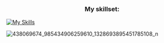 <h3 align="center">My skillset:</h3>

[![My Skills](https://skillicons.dev/icons?i=supabase,flutter,ts,postgres,dart,js,deno,github,githubactions,docker,postman)](https://skillicons.dev)

<!--- ![programming](https://github.com/Tananga/Tananga/assets/44244477/39fd7eaa-df08-4208-b81b-74503f01113a) -->
![438069674_985434906259610_1328693895451785108_n](https://github.com/Tananga/Tananga/assets/44244477/8659ec1c-508b-4143-ba28-40ba68236ddc)
